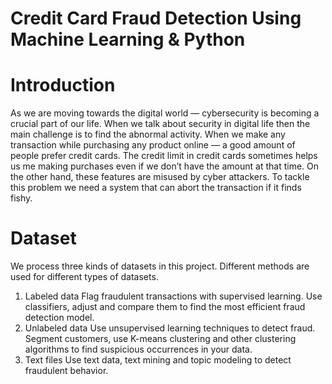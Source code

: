 # Credit Card Fraud Detection Using Machine Learning & Python
# Introduction
As we are moving towards the digital world — cybersecurity is becoming a crucial part of our life. When we talk about security in digital life then the main challenge is to find the abnormal activity. When we make any transaction while purchasing any product online — a good amount of people prefer credit cards. The credit limit in credit cards sometimes helps us me making purchases even if we don’t have the amount at that time. On the other hand, these features are misused by cyber attackers. To tackle this problem we need a system that can abort the transaction if it finds fishy.

# Dataset
We process three kinds of datasets in this project. Different methods are used for different types of datasets.
1. Labeled data
Flag fraudulent transactions with supervised learning. Use classifiers, adjust and compare them to find the most efficient fraud detection model.
2. Unlabeled data
Use unsupervised learning techniques to detect fraud. Segment customers, use K-means clustering and other clustering algorithms to find suspicious occurrences in your data.
3. Text files
Use text data, text mining and topic modeling to detect fraudulent behavior.
